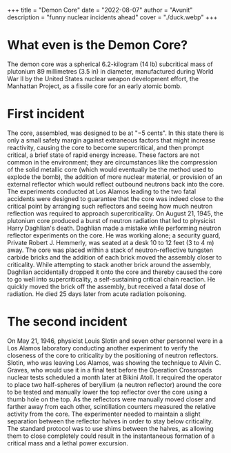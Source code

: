 +++
title = "Demon Core"
date = "2022-08-07"
author = "Avunit"
description = "funny nuclear incidents ahead"
cover = "./duck.webp"
+++

# What even is the Demon Core?
The demon core was a spherical 6.2-kilogram (14 lb) subcritical mass of plutonium 89 millimetres (3.5 in) in diameter, manufactured during World War II by the United States nuclear weapon development effort, the Manhattan Project, as a fissile core for an early atomic bomb.

# First incident
The core, assembled, was designed to be at "−5 cents". In this state there is only a small safety margin against extraneous factors that might increase reactivity, causing the core to become supercritical, and then prompt critical, a brief state of rapid energy increase. These factors are not common in the environment; they are circumstances like the compression of the solid metallic core (which would eventually be the method used to explode the bomb), the addition of more nuclear material, or provision of an external reflector which would reflect outbound neutrons back into the core. The experiments conducted at Los Alamos leading to the two fatal accidents were designed to guarantee that the core was indeed close to the critical point by arranging such reflectors and seeing how much neutron reflection was required to approach supercriticality.
On August 21, 1945, the plutonium core produced a burst of neutron radiation that led to physicist Harry Daghlian's death. Daghlian made a mistake while performing neutron reflector experiments on the core. He was working alone; a security guard, Private Robert J. Hemmerly, was seated at a desk 10 to 12 feet (3 to 4 m) away. The core was placed within a stack of neutron-reflective tungsten carbide bricks and the addition of each brick moved the assembly closer to criticality. While attempting to stack another brick around the assembly, Daghlian accidentally dropped it onto the core and thereby caused the core to go well into supercriticality, a self-sustaining critical chain reaction. He quickly moved the brick off the assembly, but received a fatal dose of radiation. He died 25 days later from acute radiation poisoning.

# The second incident
On May 21, 1946, physicist Louis Slotin and seven other personnel were in a Los Alamos laboratory conducting another experiment to verify the closeness of the core to criticality by the positioning of neutron reflectors. Slotin, who was leaving Los Alamos, was showing the technique to Alvin C. Graves, who would use it in a final test before the Operation Crossroads nuclear tests scheduled a month later at Bikini Atoll. It required the operator to place two half-spheres of beryllium (a neutron reflector) around the core to be tested and manually lower the top reflector over the core using a thumb hole on the top. As the reflectors were manually moved closer and farther away from each other, scintillation counters measured the relative activity from the core. The experimenter needed to maintain a slight separation between the reflector halves in order to stay below criticality. The standard protocol was to use shims between the halves, as allowing them to close completely could result in the instantaneous formation of a critical mass and a lethal power excursion. 
